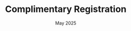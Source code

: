 ---
title: Complimentary Registration
organization: ICML 2025
date: May 2025
weight: 1
_build:
  render: false
  list: true
---